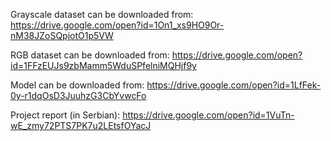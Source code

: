 Grayscale dataset can be downloaded from:
https://drive.google.com/open?id=1On1_xs9HO9Or-nM38JZoSQpjotO1p5VW

RGB dataset can be downloaded from:
https://drive.google.com/open?id=1FFzEUJs9zbMamm5WduSPfelniMQHjf9y

Model can be downloaded from:
https://drive.google.com/open?id=1LfFek-0y-r1dqOsD3JuuhzG3CbYvwcFo

Project report (in Serbian):
https://drive.google.com/open?id=1VuTn-wE_zmy72PTS7PK7u2LEtsfOYacJ
